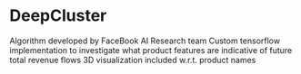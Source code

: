# DeepCluster
Algorithm developed by FaceBook AI Research team
Custom tensorflow implementation to investigate what product features are indicative of future total revenue flows
3D visualization included w.r.t. product names

